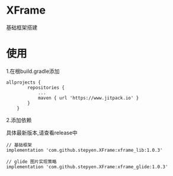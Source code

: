 # XFrame
基础框架搭建


# 使用 
1.在根build.gradle添加  
```
allprojects {
		repositories {
			...
			maven { url 'https://www.jitpack.io' }
		}
	}

```

2.添加依赖  

具体最新版本,请查看release中
```
// 基础框架
implementation 'com.github.stepyen.XFrame:xframe_lib:1.0.3'

// glide 图片实现策略  
implementation 'com.github.stepyen.XFrame:xframe_glide:1.0.3'

```
